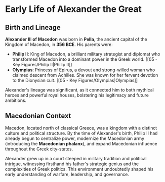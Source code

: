 # Early Life of Alexander the Great

## Birth and Lineage

**Alexander III of Macedon** was born in **Pella**, the ancient capital of the Kingdom of Macedon, in **356 BCE**. His parents were:

*   **Philip II**: King of Macedon, a brilliant military strategist and diplomat who transformed Macedon into a dominant power in the Greek world. [[05 - Key Figures/Philip II|Philip II]]
*   **Olympias**: Princess of Epirus, a devout and strong-willed woman who claimed descent from Achilles. She was known for her fervent devotion to the Dionysian cult. [[05 - Key Figures/Olympias|Olympias]]

Alexander's lineage was significant, as it connected him to both mythical heroes and powerful royal houses, bolstering his legitimacy and future ambitions.

## Macedonian Context

Macedon, located north of classical Greece, was a kingdom with a distinct culture and political structure. By the time of Alexander's birth, Philip II had already begun to centralize power, modernize the Macedonian army (introducing the **Macedonian phalanx**), and expand Macedonian influence throughout the Greek city-states.

Alexander grew up in a court steeped in military tradition and political intrigue, witnessing firsthand his father's strategic genius and the complexities of Greek politics. This environment undoubtedly shaped his early understanding of warfare, leadership, and governance.